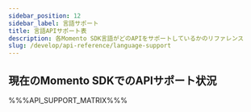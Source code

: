 ```yaml
---
sidebar_position: 12
sidebar_label: 言語サポート
title: 言語APIサポート表
description: 各Momento SDK言語がどのAPIをサポートしているかのリファレンス
slug: /develop/api-reference/language-support
---
```


## 現在のMomento SDKでのAPIサポート状況

%%%API_SUPPORT_MATRIX%%%
